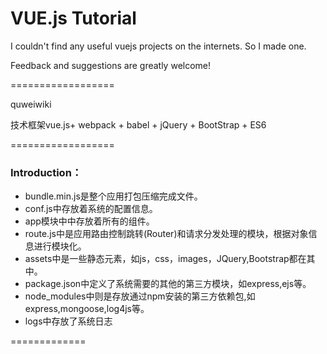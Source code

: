 # VUE.js Tutorial

I couldn't find any useful vuejs projects on the internets. So I made one.

Feedback and suggestions are greatly welcome!



==================


quweiwiki

技术框架vue.js+ webpack + babel + jQuery + BootStrap + ES6

==================
### Introduction：
* bundle.min.js是整个应用打包压缩完成文件。
* conf.js中存放着系统的配置信息。
* app模块中中存放着所有的组件。
* route.js中是应用路由控制跳转(Router)和请求分发处理的模块，根据对象信息进行模块化。
* assets中是一些静态元素，如js，css，images，JQuery,Bootstrap都在其中。
* package.json中定义了系统需要的其他的第三方模块，如express,ejs等。
* node_modules中则是存放通过npm安装的第三方依赖包,如express,mongoose,log4js等。
* logs中存放了系统日志


=============



